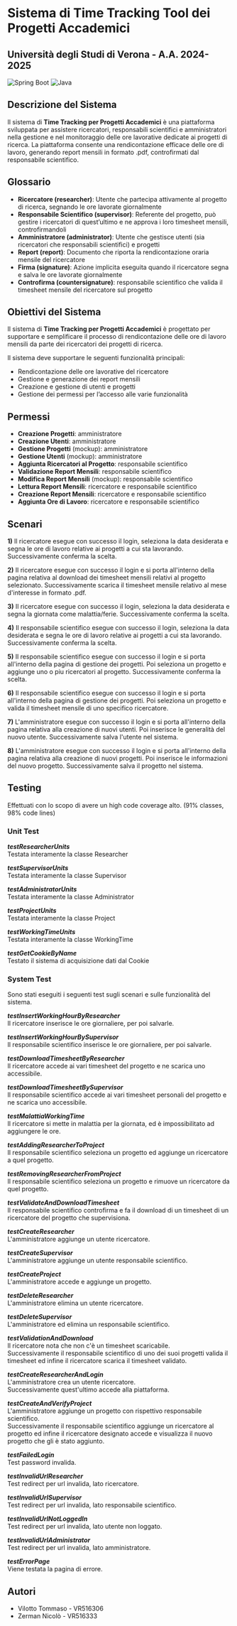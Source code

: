 # Sistema di Time Tracking Tool dei Progetti Accademici
## Università degli Studi di Verona - A.A. 2024-2025

![Spring Boot](https://img.shields.io/badge/Spring%20Boot-4.0.0-green)
![Java](https://img.shields.io/badge/Java-21-blue)

## Descrizione del Sistema
Il sistema di **Time Tracking per Progetti Accademici** è una piattaforma sviluppata per assistere ricercatori, responsabili scientifici e amministratori nella gestione e nel monitoraggio delle ore lavorative dedicate ai progetti di ricerca. La piattaforma consente una rendicontazione efficace delle ore di lavoro, generando report mensili in formato .pdf, controfirmati dal responsabile scientifico.


## Glossario
- **Ricercatore (researcher)**: Utente che partecipa attivamente al progetto di ricerca, segnando le ore lavorate giornalmente
- **Responsabile Scientifico (supervisor)**: Referente del progetto, può gestire i ricercatori di quest’ultimo e ne approva i loro timesheet mensili, controfirmandoli
- **Amministratore (administrator)**: Utente che gestisce utenti (sia ricercatori che responsabili scientifici) e progetti
- **Report (report)**: Documento che riporta la rendicontazione oraria mensile del ricercatore
- **Firma (signature)**: Azione implicita eseguita quando il ricercatore segna e salva le ore lavorate giornalmente
- **Controfirma (countersignature)**: responsabile scientifico che valida il timesheet mensile del ricercatore sul progetto


## Obiettivi del Sistema
Il sistema di **Time Tracking per Progetti Accademici** è progettato per supportare e semplificare il processo di rendicontazione delle ore di lavoro mensili da parte dei ricercatori dei progetti di ricerca.

Il sistema deve supportare le seguenti funzionalità principali:
- Rendicontazione delle ore lavorative del ricercatore
- Gestione e generazione dei report mensili
- Creazione e gestione di utenti e progetti
- Gestione dei permessi per l’accesso alle varie funzionalità


## Permessi
- **Creazione Progetti**: amministratore
- **Creazione Utenti**: amministratore
- **Gestione Progetti** (mockup): amministratore
- **Gestione Utenti** (mockup): amministratore
- **Aggiunta Ricercatori al Progetto**: responsabile scientifico
- **Validazione Report Mensili**: responsabile scientifico
- **Modifica Report Mensili** (mockup): responsabile scientifico
- **Lettura Report Mensili**: ricercatore e responsabile scientifico
- **Creazione Report Mensili**: ricercatore e responsabile scientifico
- **Aggiunta Ore di Lavoro**: ricercatore e responsabile scientifico


## Scenari

**1)** Il ricercatore esegue con successo il login, seleziona la data desiderata e segna le ore di lavoro
relative ai progetti a cui sta lavorando. Successivamente conferma la scelta.
<br>

**2)** Il ricercatore esegue con successo il login e si porta all'interno della pagina relativa al download dei timesheet mensili relativi al progetto selezionato.
Successivamente scarica il timesheet mensile relativo al mese d'interesse in formato .pdf.

**3)** Il ricercatore esegue con successo il login, seleziona la data desiderata e segna la giornata come malattia/ferie.
Successivamente conferma la scelta.

**4)** Il responsabile scientifico esegue con successo il login, seleziona la data desiderata e segna le ore di lavoro
relative ai progetti a cui sta lavorando. Successivamente conferma la scelta.

**5)** Il responsabile scientifico esegue con successo il login e si porta all'interno della pagina di gestione dei progetti. Poi seleziona un progetto 
e aggiunge uno o piu ricercatori al progetto. Successivamente conferma la scelta.

**6)** Il responsabile scientifico esegue con successo il login e si porta all'interno della pagina di gestione dei progetti. Poi seleziona un progetto
e valida il timesheet mensile di uno specifico ricercatore.

**7)** L'amministratore esegue con successo il login e si porta all'interno della pagina relativa alla creazione di nuovi utenti. Poi inserisce le generalità del nuovo utente. Successivamente salva l'utente nel sistema.

**8)** L'amministratore esegue con successo il login e si porta all'interno della pagina relativa alla creazione di nuovi progetti. Poi inserisce le informazioni del nuovo progetto. Successivamente salva il progetto nel sistema.

## Testing

Effettuati con lo scopo di avere un high code coverage alto. (91% classes, 98% code lines)

### Unit Test

**_testResearcherUnits_**<br>
Testata interamente la classe Researcher

**_testSupervisorUnits_**<br>
Testata interamente la classe Supervisor

**_testAdministratorUnits_**<br>
Testata interamente la classe Administrator

**_testProjectUnits_**<br>
Testata interamente la classe Project

**_testWorkingTimeUnits_**<br>
Testata interamente la classe WorkingTime

**_testGetCookieByName_**<br>
Testato il sistema di acquisizione dati dal Cookie

### System Test
Sono stati eseguiti i seguenti test sugli scenari e sulle funzionalità del sistema.

**_testInsertWorkingHourByResearcher_**<br>
Il ricercatore inserisce le ore giornaliere, per poi salvarle.

**_testInsertWorkingHourBySupervisor_**<br>
Il responsabile scientifico inserisce le ore giornaliere, per poi salvarle.

**_testDownloadTimesheetByResearcher_**<br>
Il ricercatore accede ai vari timesheet del progetto e ne scarica uno accessibile.

**_testDownloadTimesheetBySupervisor_**<br>
Il responsabile scientifico accede ai vari timesheet personali del progetto e ne scarica uno accessibile.

**_testMalattiaWorkingTime_**<br>
Il ricercatore si mette in malattia per la giornata, ed è impossibilitato ad aggiungere le ore.

**_testAddingResearcherToProject_**<br>
Il responsabile scientifico seleziona un progetto ed aggiunge un ricercatore a quel progetto.

**_testRemovingResearcherFromProject_**<br>
Il responsabile scientifico seleziona un progetto e rimuove un ricercatore da quel progetto.

**_testValidateAndDownloadTimesheet_**<br>
Il responsabile scientifico controfirma e fa il download di un timesheet di un ricercatore del progetto che supervisiona.

**_testCreateResearcher_**<br>
L'amministratore aggiunge un utente ricercatore.

**_testCreateSupervisor_**<br>
L'amministratore aggiunge un utente responsabile scientifico.

**_testCreateProject_**<br>
L'amministratore accede e aggiunge un progetto.

**_testDeleteResearcher_**<br>
L'amministratore elimina un utente ricercatore.

**_testDeleteSupervisor_**<br>
L'amministratore ed elimina un responsabile scientifico.

**_testValidationAndDownload_**<br>
Il ricercatore nota che non c'è un timesheet scaricabile. <br>
Successivamente il responsabile scientifico di uno dei suoi progetti valida il timesheet ed infine il ricercatore scarica il timesheet validato.

**_testCreateResearcherAndLogin_**<br>
L'amministratore crea un utente ricercatore. <br>
Successivamente quest'ultimo accede alla piattaforma.

**_testCreateAndVerifyProject_**<br>
L'amministratore aggiunge un progetto con rispettivo responsabile scientifico.<br>
Successivamente il responsabile scientifico aggiunge un ricercatore al progetto ed infine il ricercatore designato accede e visualizza il nuovo progetto che gli è stato aggiunto.

**_testFailedLogin_**<br>
Test password invalida.

**_testInvalidUrlResearcher_**<br>
Test redirect per url invalida, lato ricercatore.

**_testInvalidUrlSupervisor_**<br>
Test redirect per url invalida, lato responsabile scientifico.

**_testInvalidUrlNotLoggedIn_**<br>
Test redirect per url invalida, lato utente non loggato.

**_testInvalidUrlAdministrator_**<br>
Test redirect per url invalida, lato amministratore.

**_testErrorPage_**<br>
Viene testata la pagina di errore.

## Autori
- Vilotto Tommaso - VR516306
- Zerman Nicolò - VR516333
